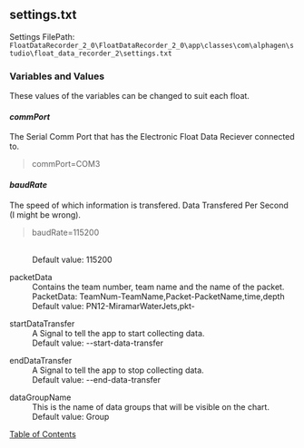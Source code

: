 
## settings.txt
Settings FilePath: `FloatDataRecorder_2_0\FloatDataRecorder_2_0\app\classes\com\alphagen\studio\float_data_recorder_2\settings.txt`

### Variables and Values

These values of the variables can be changed to suit each float.

#### **_commPort_**
The Serial Comm Port that has the Electronic Float Data Reciever connected to.
> commPort=COM3

#### **_baudRate_**
The speed of which information is transfered. Data Transfered Per Second (I might be wrong).
> baudRate=115200

<dl><dt></dt>
  <dd>
    <br>Default value: 115200</dd>
</dl>
<dl><dt>packetData</dt>
  <dd>Contains the team number, team name and the name of the packet.
    <br>PacketData: TeamNum-TeamName,Packet-PacketName,time,depth
    <br>Default value: PN12-MiramarWaterJets,pkt-</dd>
</dl>
<dl><dt>startDataTransfer</dt>
  <dd>A Signal to tell the app to start collecting data.
    <br>Default value: --start-data-transfer</dd>
</dl>
<dl><dt>endDataTransfer</dt>
  <dd>A Signal to tell the app to stop collecting data.
    <br>Default value: --end-data-transfer</dd>
</dl>
<dl><dt>dataGroupName</dt>
  <dd>This is the name of data groups that will be visible on the chart.
    <br>Default value: Group</dd>
</dl>

[Table of Contents](README.md)
